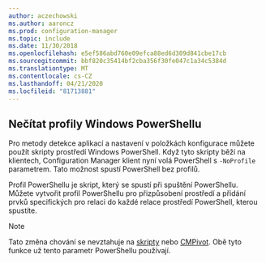 ```yaml
---
author: aczechowski
ms.author: aaroncz
ms.prod: configuration-manager
ms.topic: include
ms.date: 11/30/2018
ms.openlocfilehash: e5ef586abd760e09efca88ed6d309d841cbe17cb
ms.sourcegitcommit: bbf820c35414bf2cba356f30fe047c1a34c5384d
ms.translationtype: MT
ms.contentlocale: cs-CZ
ms.lasthandoff: 04/21/2020
ms.locfileid: "81713881"
---
```

## <a name="dont-load-windows-powershell-profiles"></a><a name="bkmk_noprofile"></a>Nečítat profily Windows PowerShellu
<!--1359239-->
Pro metody detekce aplikací a nastavení v položkách konfigurace můžete použít skripty prostředí Windows PowerShell. Když tyto skripty běží na klientech, Configuration Manager klient nyní volá PowerShell s `-NoProfile` parametrem. Tato možnost spustí PowerShell bez profilů. 

Profil PowerShellu je skript, který se spustí při spuštění PowerShellu. Můžete vytvořit profil PowerShellu pro přizpůsobení prostředí a přidání prvků specifických pro relaci do každé relace prostředí PowerShell, kterou spustíte. 

> [!Note]  
> Tato změna chování se nevztahuje na [skripty](../../../../apps/deploy-use/create-deploy-scripts.md) nebo [CMPivot](../../../servers/manage/cmpivot.md). Obě tyto funkce už tento parametr PowerShellu používají.   

